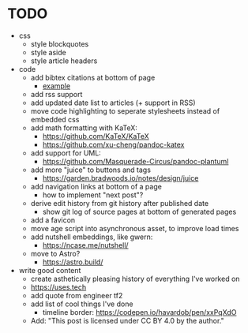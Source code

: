 # TODO

- css
  - style blockquotes
  - style aside
  - style article headers
- code
  - add bibtex citations at bottom of page
    - [example](https://blog.djnavarro.net/posts/2022-11-03_what-i-know-about-mastodon/#citation)
  - add rss support
  - add updated date list to articles (+ support in RSS)
  - move code highlighting to seperate stylesheets instead of embedded css
  - add math formatting with KaTeX:
    - https://github.com/KaTeX/KaTeX
    - https://github.com/xu-cheng/pandoc-katex
  - add support for UML:
    - https://github.com/Masquerade-Circus/pandoc-plantuml
  - add more "juice" to buttons and tags
    - https://garden.bradwoods.io/notes/design/juice
  - add navigation links at bottom of a page
    - how to implement "next post"?
  - derive edit history from git history after published date
    - show git log of source pages at bottom of generated pages
  - add a favicon
  - move age script into asynchronous asset, to improve load times
  - add nutshell embeddings, like gwern:
    - https://ncase.me/nutshell/
  - move to Astro?
    - https://astro.build/
- write good content
  - create asthetically pleasing history of everything I've worked on
  - https://uses.tech
  - add quote from engineer tf2
  - add list of cool things I've done
    - timeline border: https://codepen.io/havardob/pen/xxPqXdO
  - Add: "This post is licensed under CC BY 4.0 by the author."

